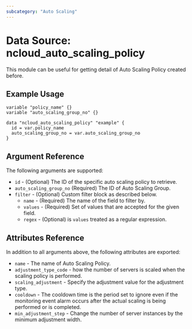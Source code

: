```yaml
---
subcategory: "Auto Scaling"
---
```



# Data Source: ncloud_auto_scaling_policy

This module can be useful for getting detail of Auto Scaling Policy created before.

## Example Usage

```hcl
variable "policy_name" {}
variable "auto_scaling_group_no" {}

data "ncloud_auto_scaling_policy" "example" {
  id = var.policy_name
  auto_scaling_group_no = var.auto_scaling_group_no
}
```

## Argument Reference

The following arguments are supported:

* `id` - (Optional) The ID of the specific auto scaling policy to retrieve.
* `auto_scaling_group_no` (Required) The ID of Auto Scaling Group.
* `filter` - (Optional) Custom filter block as described below.
    * `name` - (Required) The name of the field to filter by.
    * `values` - (Required) Set of values that are accepted for the given field.
    * `regex` - (Optional) is `values` treated as a regular expression.

## Attributes Reference

In addition to all arguments above, the following attributes are exported:

* `name` - The name of Auto Scaling Policy.
* `adjustment_type_code` - how the number of servers is scaled when the scaling policy is performed.
* `scaling_adjustment` - Specify the adjustment value for the adjustment type.
* `cooldown` - The cooldown time is the period set to ignore even if the monitoring event alarm occurs after the actual scaling is being performed or is completed.
* `min_adjustment_step` - Change the number of server instances by the minimum adjustment width.